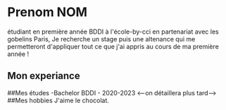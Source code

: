 # Prenom NOM

étudiant en première année BDDI à l'école-by-cci en partenariat avec les gobelins Paris,
Je recherche un stage puis une altenance qui me permetteront d'appliquer tout ce que j'ai appris
au cours de ma première année !
## Mon experiance
<!--on détaillera plus tard-->
##Mes études
-Bachelor BDDI - 2020-2023
<--on détaillera plus tard-->
##Mes hobbies
J'aime le chocolat.

